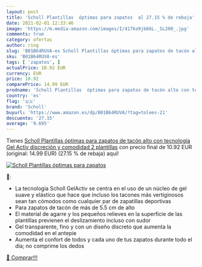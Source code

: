 ```yaml
---
layout: post
title: 'Scholl Plantillas  óptimas para zapatos  al 27.15 % de rebaja'
date: 2021-02-01 12:33:46
image: 'https://m.media-amazon.com/images/I/417ko9jb66L._SL200_.jpg'
comments: true
category: ofertas
author: ring
slug: 'B01B64RUVA-es Scholl Plantillas óptimas para zapatos de tacón alto con...'
sku: 'B01B64RUVA-es'
tags: [ 'zapatos', ]
actualPrice: 10.92 EUR
currency: EUR
price: 10.92
comparePrice: 14.99 EUR
prodname: 'Scholl Plantillas  óptimas para zapatos de tacón alto con tecnología Gel Activ  discreción y comodidad  2 plantillas'
country: 'es'
flag: '🇪🇸'
brand: 'Scholl'
buyurl: 'https://www.amazon.es/dp/B01B64RUVA/?tag=tolees-21'
descuento: '27.15'
average: '9.695'
---
```


Tienes [Scholl Plantillas  óptimas para zapatos de tacón alto con tecnología Gel Activ  discreción y comodidad  2 plantillas](https://www.amazon.es/dp/B01B64RUVA/?tag=tolees-21) con precio final de  10.92 EUR (original: 14.99 EUR) (27.15 %  de rebaja) aqui!

[![Scholl Plantillas  óptimas para zapatos ](https://m.media-amazon.com/images/I/417ko9jb66L._SL200_.jpg)](https://www.amazon.es/dp/B01B64RUVA/?tag=tolees-21)

🔎:

- La tecnología Scholl GelActiv se centra en el uso de un núcleo de gel suave y elástico que hace que incluso los tacones más vertiginosos sean tan cómodos como cualquier par de zapatillas deportivas
- Para zapatos de tacón de más de 5.5 cm de alto
- El material de agarre y los pequeños relieves en la superficie de las plantillas previenen el deslizamiento incluso con sudor
- Gel transparente, fino y con un diseño discreto que aumenta la comodidad en el antepie
- Aumenta el confort de todos y cada uno de tus zapatos durante todo el día; no comprime los dedos

[🛒 Comprar!!!](https://www.amazon.es/dp/B01B64RUVA/?tag=tolees-21)
